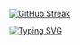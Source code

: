 
[![GitHub Streak](https://streak-stats.demolab.com/?user=JoeS51&theme=gotham)](https://git.io/streak-stats)

[![Typing SVG](https://readme-typing-svg.demolab.com?font=Fira+Code&weight=900&size=15&duration=2000&pause=400&color=39F754&multiline=true&width=435&lines=Currently+building+...;Portfolio;Pracareer;Jenni+Manuscript)](https://git.io/typing-svg)


<br></br>
<br></br>


